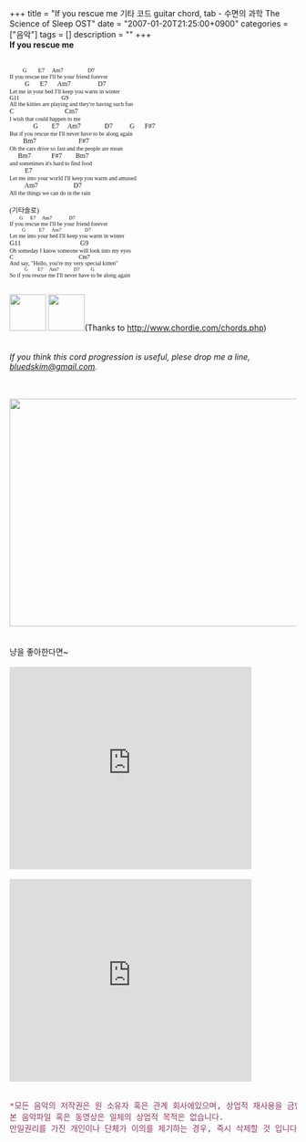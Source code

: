 +++
title = "If you rescue me 기타 코드 guitar chord, tab - 수면의 과학 The Science of Sleep OST"
date = "2007-01-20T21:25:00+0900"
categories = ["음악"]
tags = []
description = ""
+++
<span class="copyright_entry" style="display:block;" title="If you rescue me 기타 코드 guitar chord, tab - 수면의 과학 The Science of Sleep OST @@**@@http://shed.egloos.com/1493950"></span>
<strong>If you rescue me <br></strong>
<span style="font-size: 100%; color: rgb(0, 0, 0);"><br style="color: rgb(0, 0, 0);"><span style="font-size: 9pt;"><span style="font-size: 9pt;"><span style="font-size: 9pt;"><span style="font-family: verdana;"><span style="font-size: 85%;"><span style="font-family: verdana;">
       <div align="left">
        <span style="font-size: 85%; font-family: verdana;"><span style="font-size: 85%;"><span style="font-size: 100%;"><span style="font-size: 100%;">&nbsp;&nbsp;&nbsp;&nbsp;&nbsp;&nbsp;&nbsp;&nbsp;&nbsp;G&nbsp;&nbsp;&nbsp;&nbsp;&nbsp;&nbsp;&nbsp; E7&nbsp;&nbsp;&nbsp;&nbsp;&nbsp;Am7&nbsp;&nbsp;&nbsp;&nbsp;&nbsp;&nbsp;&nbsp;&nbsp;&nbsp;&nbsp;&nbsp;&nbsp;&nbsp;&nbsp;&nbsp;&nbsp;&nbsp;D7<br>If you rescue me I'll be your friend forever</span></span></span></span>
       </div><span style="font-family: verdana;">
        <div align="left">
         <span style="font-size: 85%;"><span style="font-size: 100%;"><span style="font-size: 100%;">&nbsp;&nbsp;&nbsp;&nbsp;&nbsp;&nbsp;&nbsp;&nbsp; G&nbsp;&nbsp;&nbsp;&nbsp;&nbsp;&nbsp;E7&nbsp;&nbsp;&nbsp;&nbsp;&nbsp; Am7&nbsp;&nbsp;&nbsp;&nbsp;&nbsp;&nbsp;&nbsp;&nbsp;&nbsp;&nbsp;&nbsp;&nbsp;&nbsp;&nbsp;&nbsp; D7<br><span style="font-size: 85%;">Let me in your bed I'll keep you warm in winter</span></span></span></span>
        </div>
        <div align="left">
         <span style="font-size: 85%;"><span style="font-size: 100%;"><span style="font-size: 100%;"><span style="color: rgb(0, 0, 0);"><span style="font-size: 9pt;"><span style="font-size: 9pt;"><span style="font-size: 9pt;"><span style="font-family: verdana;"><span style="font-size: 85%;"><span style="font-family: verdana;"><span style="font-family: verdana;"><span style="font-size: 100%;">G11&nbsp;&nbsp;&nbsp;&nbsp;&nbsp;&nbsp;&nbsp;&nbsp;&nbsp;&nbsp;&nbsp;&nbsp;&nbsp;&nbsp;&nbsp;&nbsp;&nbsp;&nbsp;&nbsp;&nbsp;&nbsp;&nbsp;&nbsp;&nbsp;&nbsp;&nbsp;&nbsp;&nbsp;&nbsp;G9</span></span></span></span></span></span></span></span></span><br><span style="font-size: 85%;">All the kitties are playing and they're having such fun</span></span></span></span>
        </div>
        <div align="left">
         <span style="font-size: 85%;"><span style="font-size: 100%;"><span style="font-size: 100%;">C&nbsp;&nbsp;&nbsp;&nbsp;&nbsp;&nbsp;&nbsp;&nbsp;&nbsp;&nbsp;&nbsp;&nbsp;&nbsp;&nbsp;&nbsp;&nbsp;&nbsp;&nbsp;&nbsp;&nbsp;&nbsp;&nbsp;&nbsp;&nbsp;&nbsp;&nbsp;&nbsp;&nbsp;&nbsp;&nbsp;Cm7 <br><span style="font-size: 85%;">I wish that could happen to me</span></span></span></span>
        </div>
        <div align="left">
         <span style="font-size: 85%;"><span style="font-size: 100%;"><span style="font-size: 100%;">&nbsp;&nbsp;&nbsp;&nbsp;&nbsp;&nbsp;&nbsp;&nbsp;&nbsp;&nbsp;&nbsp;&nbsp;&nbsp; G&nbsp;&nbsp;&nbsp;&nbsp;&nbsp;&nbsp;&nbsp; E7&nbsp;&nbsp;&nbsp;&nbsp; Am7&nbsp;&nbsp;&nbsp;&nbsp;&nbsp;&nbsp;&nbsp;&nbsp;&nbsp;&nbsp;&nbsp;&nbsp;&nbsp; D7&nbsp;&nbsp;&nbsp;&nbsp;&nbsp;&nbsp;&nbsp;&nbsp;&nbsp; G&nbsp;&nbsp;&nbsp;&nbsp;&nbsp; F#7<br></span></span></span>
         <span style="font-size: 85%;"><span style="font-size: 85%;"><span style="font-size: 100%;"><span style="font-size: 100%;">But if you rescue me I'll never have to be along again <br></span></span></span></span>
        </div>
        <div align="left">
         <span style="font-size: 85%;"><span style="font-size: 100%;"><span style="font-size: 100%;">&nbsp;&nbsp;&nbsp;&nbsp;&nbsp;&nbsp;&nbsp;&nbsp;Bm7&nbsp;&nbsp;&nbsp;&nbsp;&nbsp;&nbsp;&nbsp;&nbsp;&nbsp;&nbsp;&nbsp;&nbsp;&nbsp;&nbsp;&nbsp;&nbsp;&nbsp;&nbsp;&nbsp;&nbsp;&nbsp;&nbsp;&nbsp;&nbsp;&nbsp;F#7<br><span style="font-size: 85%;">Oh the cars drive so fast and the people are mean</span></span></span></span>
        </div>
        <div align="left">
         <span style="font-size: 85%;"><span style="font-size: 100%;"><span style="font-size: 100%;">&nbsp;&nbsp;&nbsp;&nbsp; Bm7&nbsp;&nbsp;&nbsp;&nbsp;&nbsp;&nbsp;&nbsp;&nbsp;&nbsp;&nbsp;&nbsp;&nbsp;F#7&nbsp;&nbsp;&nbsp;&nbsp;&nbsp;&nbsp;&nbsp;&nbsp;Bm7<br><span style="font-size: 85%;">and sometimes it's hard to find food</span></span></span></span>
        </div>
        <div align="left">
         <span style="font-size: 85%;"><span style="font-size: 100%;"><span style="font-size: 100%;">&nbsp;&nbsp;&nbsp;&nbsp;&nbsp;&nbsp;&nbsp;&nbsp; E7<br><span style="font-size: 85%;">Let me into your world I'll keep you warm and amused</span></span></span></span>
        </div>
        <div align="left">
         <span style="font-size: 85%;"><span style="font-size: 100%;"><span style="font-size: 100%;">&nbsp;&nbsp;&nbsp;&nbsp;&nbsp;&nbsp;&nbsp;&nbsp; Am7&nbsp;&nbsp;&nbsp;&nbsp;&nbsp;&nbsp;&nbsp;&nbsp;&nbsp;&nbsp;&nbsp;&nbsp;&nbsp;&nbsp;&nbsp;&nbsp;&nbsp;&nbsp;&nbsp;&nbsp; D7<br><span style="font-size: 85%;">All the things we can do in the rain</span></span></span></span>
        </div>
        <div align="left">
         <span style="font-size: 85%;"><span style="font-size: 100%;"><span style="font-size: 100%;">&nbsp;</span></span></span>
        </div>
        <div align="left">
         <span style="font-size: 85%;"><span style="font-size: 100%;"><span style="font-size: 100%;">(기타솔로)</span></span></span>
        </div>
        <div align="left">
         <span style="font-size: 85%;"><span style="font-size: 100%;"><span style="font-size: 100%;"><span style="color: rgb(0, 0, 0);"><span style="font-size: 9pt;"><span style="font-size: 9pt;"><span style="font-size: 9pt;"><span style="font-family: verdana;"><span style="font-size: 85%;"><span style="font-family: verdana;"><span style="font-size: 85%; font-family: verdana;"><span style="font-size: 100%;">&nbsp;&nbsp;&nbsp;&nbsp;&nbsp;&nbsp;&nbsp;&nbsp;G&nbsp;&nbsp;&nbsp;&nbsp;&nbsp;&nbsp;E7&nbsp;&nbsp;&nbsp;&nbsp;&nbsp;Am7&nbsp;&nbsp;&nbsp;&nbsp;&nbsp;&nbsp;&nbsp;&nbsp;&nbsp;&nbsp;&nbsp;&nbsp;&nbsp;&nbsp;D7</span></span></span></span></span></span></span></span></span><br><span style="font-size: 85%;">If you rescue me I'll be your friend forever</span></span></span></span>
        </div>
        <div align="left">
         <span style="font-size: 9pt;"><span style="font-size: 9pt;"><span style="font-size: 9pt;"><span style="font-family: verdana;"><span style="font-size: 85%;"><span style="font-family: verdana;">
               <div align="left">
                <span style="font-size: 85%; font-family: verdana;"><span style="font-size: 85%;"><span style="font-size: 100%;"><span style="font-size: 100%;"></span></span></span></span>
               </div><span style="font-family: verdana;">
                <div align="left">
                 <span style="font-size: 85%;"><span style="font-size: 100%;"><span style="font-size: 100%;">&nbsp;&nbsp;&nbsp;&nbsp;&nbsp;&nbsp;&nbsp;&nbsp;&nbsp; G&nbsp;&nbsp;&nbsp;&nbsp;&nbsp;&nbsp;&nbsp;&nbsp;&nbsp;&nbsp; E7&nbsp;&nbsp;&nbsp;&nbsp;&nbsp; Am7&nbsp;&nbsp;&nbsp;&nbsp;&nbsp;&nbsp;&nbsp;&nbsp;&nbsp;&nbsp;&nbsp;&nbsp;&nbsp;&nbsp;&nbsp;&nbsp;&nbsp;&nbsp; D7<br></span></span></span>
                </div></span></span></span></span></span></span></span>
         <span style="font-size: 85%;"><span style="font-size: 85%;"><span style="font-size: 100%;"><span style="font-size: 100%;">Let me into your bed I'll keep you warm in winter</span></span></span></span>
        </div>
        <div align="left">
         <span style="font-size: 85%;"><span style="font-size: 100%;"><span style="font-size: 100%;">G11&nbsp;&nbsp;&nbsp;&nbsp;&nbsp;&nbsp;&nbsp;&nbsp;&nbsp;&nbsp;&nbsp;&nbsp;&nbsp;&nbsp;&nbsp;&nbsp;&nbsp;&nbsp;&nbsp;&nbsp;&nbsp;&nbsp;&nbsp;&nbsp;&nbsp;&nbsp;&nbsp;&nbsp;&nbsp;&nbsp;&nbsp;&nbsp;&nbsp;&nbsp; G9<br><span style="font-size: 85%;">Oh someday I know someone will look into my eyes</span></span></span></span>
        </div>
        <div align="left">
         <span style="font-size: 85%;"><span style="font-size: 100%;"><span style="font-size: 100%;"><span style="color: rgb(0, 0, 0);"><span style="font-size: 9pt;"><span style="font-size: 9pt;"><span style="font-size: 9pt;"><span style="font-family: verdana;"><span style="font-size: 85%;"><span style="font-family: verdana;"><span style="font-family: verdana;">C&nbsp;&nbsp;&nbsp;&nbsp;&nbsp;&nbsp;&nbsp;&nbsp;&nbsp;&nbsp;&nbsp;&nbsp;&nbsp;&nbsp;&nbsp;&nbsp;&nbsp;&nbsp;&nbsp;&nbsp;&nbsp;&nbsp;&nbsp;&nbsp;&nbsp;&nbsp;&nbsp;&nbsp;&nbsp;&nbsp;&nbsp;&nbsp;&nbsp;&nbsp;&nbsp;&nbsp;&nbsp;&nbsp;&nbsp;&nbsp;&nbsp;&nbsp;&nbsp;&nbsp; Cm7</span></span></span></span></span></span></span></span><br><span style="font-size: 85%;">And say, "Hello, you're my very special kitten"</span></span></span></span>
        </div>
        <div align="left">
         <span style="font-size: 9pt;"><span style="font-size: 9pt;"><span style="font-size: 9pt;"><span style="font-family: verdana;"><span style="font-size: 85%;"><span style="font-family: verdana;"><span style="font-family: verdana;">
                <div align="left">
                 <span style="font-size: 85%;"><span style="font-size: 85%;"><span style="font-size: 100%;"><span style="font-size: 100%;"></span></span></span></span>
                </div>
                <div align="left">
                 <span style="font-size: 85%;"><span style="font-size: 100%;"><span style="font-size: 100%;">&nbsp;&nbsp;&nbsp;&nbsp;&nbsp;&nbsp;&nbsp;&nbsp;&nbsp;&nbsp;&nbsp; G&nbsp;&nbsp;&nbsp;&nbsp;&nbsp;&nbsp;&nbsp; E7&nbsp;&nbsp;&nbsp;&nbsp; Am7&nbsp;&nbsp;&nbsp;&nbsp;&nbsp;&nbsp;&nbsp;&nbsp;&nbsp;&nbsp;&nbsp; D7&nbsp;&nbsp;&nbsp;&nbsp;&nbsp;&nbsp;&nbsp;&nbsp; G</span></span></span>
                </div></span></span></span></span></span></span></span>
         <span style="font-size: 85%;"><span style="font-size: 85%;"><span style="font-size: 100%;"><span style="font-size: 100%;">So if you rescue me I'll never have to be along again</span></span></span></span>
        </div></span></span></span></span></span></span></span></span>
<br>
<span style="font-size: 100%; color: rgb(0, 0, 0);"><span style="font-size: 9pt;"><span style="font-size: 9pt;"><span style="font-size: 9pt;"><span style="font-family: verdana;"><span style="font-size: 85%;"><span style="font-family: verdana;"><span style="font-family: verdana;"><span style="font-size: 100%; color: rgb(0, 0, 0);"><span style="font-size: 9pt;"><span style="font-size: 9pt;"><span style="font-size: 9pt;"><span style="font-family: verdana;"><span style="font-size: 85%;"><span style="font-family: verdana;"><span style="font-family: verdana;"></span></span></span></span></span></span></span></span><br><img border="0" onmouseover="this.style.cursor='pointer'" alt="" src="/attachment/1493950_1.png" width="64" height="64" onclick="Control.Modal.openDialog(this, event, 'http://pds11.egloos.com/pds/200810/25/82/a0003782_4903329a12ad9.png', 64, 64);"></span></span></span></span></span></span></span></span>
<span style="font-size: 100%; color: rgb(0, 0, 0);"><span style="font-size: 9pt;"><span style="font-size: 9pt;"><span style="font-size: 9pt;"><span style="font-family: verdana;"><span style="font-size: 85%;"><span style="font-family: verdana;"><span style="font-family: verdana;"><img border="0" onmouseover="this.style.cursor='pointer'" alt="" src="/attachment/1493950_2.png" width="64" height="64" onclick="Control.Modal.openDialog(this, event, 'http://pds12.egloos.com/pds/200810/25/82/a0003782_4903328ece4d1.png', 64, 64);"></span></span></span></span></span></span></span></span>(Thanks to 
<a href="http://www.chordie.com/chords.php">http://www.chordie.com/chords.php</a>)
<br>
<br>
<br>
<span style="font-style: italic;">If you think this cord progression is useful, plese drop me a line, bluedskim@gmail.com.</span>
<br>
<br>
<br>
<div style="text-align:center">
 <img class="image_mid" border="0" onmouseover="this.style.cursor='pointer'" alt="" src="/attachment/1493950_3.jpg" width="600" height="399" onclick="Control.Modal.openDialog(this, event, 'http://pds4.egloos.com/pds/200701/20/82/a0003782_09014823.jpg', 1400, 931);">
</div>
<br>
<br>냥을 좋아한다면~
<br>
<br>
<embed src="http://www.youtube.com/v/mnLUczHoVqQ&amp;rel=1" type="application/x-shockwave-flash" wmode="transparent" width="425" height="355">
<br>
<br>
<embed src="http://www.youtube.com/v/WynfzF1PZXY&amp;rel=1" type="application/x-shockwave-flash" wmode="transparent" width="425" height="355">
<br>
<br>
<pre><span style="color: rgb(153, 51, 102);">*모든 음악의 저작권은 원 소유자 혹은 관계 회사에있으며, 상업적 재사용을 금합니다. <br>본 음악파일 혹은 동영상은 일체의 상업적 목적은 없습니다. <br>만일권리를 가진 개인이나 단체가 이의를 제기하는 경우, 즉시 삭제할 것 입니다*</span></pre>
<br> 
<!--
       <rdf:RDF xmlns:rdf="http://www.w3.org/1999/02/22-rdf-syntax-ns#"
		    xmlns:dc="http://purl.org/dc/elements/1.1/"
		    xmlns:trackback="http://madskills.com/public/xml/rss/module/trackback/">
       <rdf:Description
	        rdf:about="http://shed.egloos.com/1493950"
	        dc:identifier="http://shed.egloos.com/1493950"
	        dc:title="If you rescue me 기타 코드 guitar chord, tab - 수면의 과학 The Science of Sleep OST "
	        trackback:ping="http://shed.egloos.com/tb/1493950"/>
       </rdf:RDF>
       -->

<ul></ul>